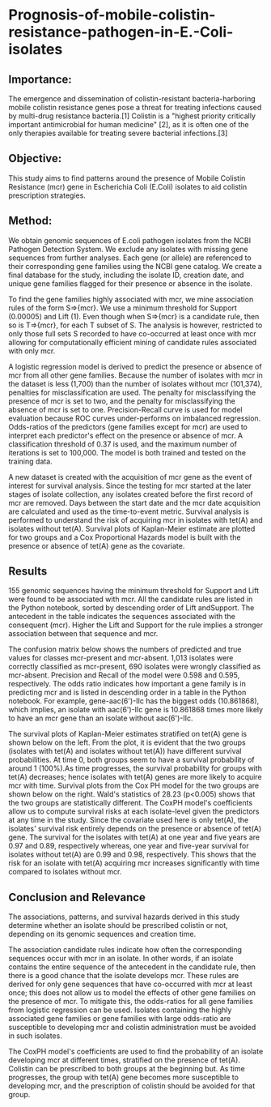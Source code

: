 # Prognosis-of-mobile-colistin-resistance-pathogen-in-E.-Coli-isolates

## Importance:
The emergence and dissemination of colistin-resistant bacteria-harboring mobile colistin resistance genes pose a threat for treating infections caused by multi-drug resistance bacteria.[1] Colistin is a "highest priority critically important antimicrobial for human medicine" [2], as it is often one of the only therapies available for treating severe bacterial infections.[3]

## Objective:
This study aims to find patterns around the presence of Mobile Colistin Resistance (mcr) gene in Escherichia Coli (E.Coli) isolates to aid colistin prescription strategies.

## Method:
We obtain genomic sequences of E.coli pathogen isolates from the NCBI Pathogen Detection System. We exclude any isolates with missing gene sequences from further analyses. Each gene (or allele) are referenced to their corresponding gene families using the NCBI gene catalog. We create a final database for the study, including the isolate ID, creation date, and unique gene families flagged for their presence or absence in the isolate.

To find the gene families highly associated with mcr, we mine association rules of the form S=>{mcr}. We use a minimum threshold for Support (0.00005)  and Lift (1). Even though when S=>{mcr} is a candidate rule, then so is T=>{mcr}, for each T subset of S. The analysis is however, restricted to only those full sets S recorded to have co-occurred at least once with mcr allowing for computationally efficient mining of candidate rules associated with only mcr.

A logistic regression model is derived to predict the presence or absence of mcr from all other gene families. Because the number of isolates with mcr in the dataset is less (1,700) than the number of isolates without mcr (101,374), penalties for misclassification are used. The penalty for misclassifying the presence of mcr is set to two, and the penalty for misclassifying the absence of mcr is set to one. Precision-Recall curve is used for model evaluation because ROC curves under-performs on imbalanced regression. Odds-ratios of the predictors (gene families except for mcr) are used to interpret each predictor's effect on the presence or absence of mcr. A classification threshold of 0.37 is used, and the maximum number of iterations is set to 100,000. The model is both trained and tested on the training data.

A new dataset is created with the acquisition of mcr gene as the event of interest for survival analysis. Since the testing for mcr started at the later stages of isolate collection, any isolates created before the first record of mcr are removed. Days between the start date and the mcr date acquisition are calculated and used as the time-to-event metric. Survival analysis is performed to understand the risk of acquiring mcr in isolates with tet(A) and isolates without tet(A). Survival plots of Kaplan-Meier estimate are plotted for two groups and a Cox Proportional Hazards model is built with the presence or absence of tet(A) gene as the covariate.

## Results
155 genomic sequences having the minimum threshold for Support and Lift were found to be associated with mcr. All the candidate rules are listed in the Python notebook, sorted by descending order of Lift andSupport. The antecedent in the table indicates the sequences associated with the consequent (mcr). Higher the Lift and Support for the rule implies a stronger association between that sequence and mcr.

The confusion matrix below shows the numbers of predicted and true values for classes mcr-present and mcr-absent. 1,013 isolates were correctly classified as mcr-present, 690 isolates were wrongly classified as mcr-absent. Precision and Recall of the model were 0.598 and 0.595, respectively. The odds ratio indicates how important a gene family is in predicting mcr and is listed in descending order in a table in the Python notebook. For example, gene-aac(6')-IIc has the biggest odds (10.861868), which implies, an isolate with aac(6')-IIc gene is 10.861868 times more likely to have an mcr gene than an isolate without aac(6')-IIc.

The survival plots of Kaplan-Meier estimates stratified on tet(A) gene is shown below on the left. From the plot, it is evident that the two groups (isolates with tet(A) and isolates without tet(A)) have different survival probabilities. At time 0, both groups seem to have a survival probability of around 1 (100%).As time progresses, the survival probability for groups with tet(A) decreases; hence isolates with tet(A) genes are more likely to acquire mcr with time. Survival plots from the Cox PH model for the two groups are shown below on the right. Wald's statistics of 28.23 (p<0.005) shows that the two groups are statistically different. The CoxPH model's coefficients allow us to compute survival risks at each isolate-level given the predictors at any time in the study. Since the covariate used here is only tet(A), the isolates' survival risk entirely depends on the presence or absence of tet(A) gene. The survival for the isolates with tet(A) at one year and five years are 0.97 and 0.89, respectively whereas, one year and five-year survival for isolates without tet(A) are 0.99 and 0.98, respectively. This shows that the risk for an isolate with tet(A) acquiring mcr increases significantly with time compared to isolates without mcr.

## Conclusion and Relevance
The associations, patterns, and survival hazards derived in this study determine whether an isolate should be prescribed colistin or not, depending on its genomic sequences and creation time. 

The association candidate rules indicate how often the corresponding sequences occur with mcr in an isolate. In other words, if an isolate contains the entire sequence of the antecedent in the candidate rule, then there is a good chance that the isolate develops mcr. These rules are derived for only gene sequences that have co-occurred with mcr at least once; this does not allow us to model the effects of other gene families on the presence of mcr. To mitigate this, the odds-ratios for all gene families from logistic regression can be used. Isolates containing the highly associated gene families or gene families with large odds-ratio are susceptible to developing mcr and colistin administration must be avoided in such isolates. 

The CoxPH model's coefficients are used to find the probability of an isolate developing mcr at different times, stratified on the presence of tet(A). Colistin can be prescribed to both groups at the beginning but. As time progresses, the group with tet(A) gene becomes more susceptible to developing mcr, and the prescription of colistin should be avoided for that group.
